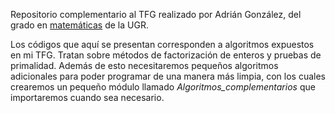 Repositorio complementario al TFG realizado por Adrián González, del grado en [matemáticas](https://grados.ugr.es/matematicas/) de la UGR. 

Los códigos que aquí se presentan corresponden a algoritmos expuestos en mi TFG. Tratan sobre métodos de factorización de enteros y pruebas de primalidad. Además de esto necesitaremos pequeños algoritmos adicionales para poder programar de una manera más limpia, con los cuales crearemos un pequeño módulo llamado *Algoritmos_complementarios* que importaremos cuando sea necesario. 
